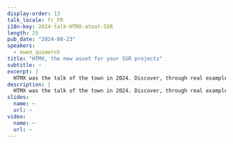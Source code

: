 ```yaml
---
display-order: 13
talk_locale: fr_FR
i18n-key: 2024-talk-HTMX-atout-SSR
length: 25
pub_date: "2024-08-23"
speakers:
  - ewen_quimerch
title: "HTMX, the new asset for your SSR projects"
subtitle: ~
excerpt: |
  HTMX was the talk of the town in 2024. Discover, through real examples, how this library can improve both the user experience and the performance of an SSR site, thanks to techniques such as partial page rendering (server-side rendered components), lazy loading, incremental loading and streaming.
description: |
  HTMX was the talk of the town in 2024. Discover, through real examples, how this library can improve both the user experience and the performance of an SSR site, thanks to techniques such as partial page rendering (server-side rendered components), lazy loading, incremental loading and streaming.
slides:
  name: ~
  url: ~
video:
  name: ~
  url: ~
---
```

